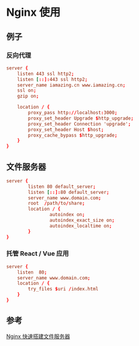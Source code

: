 # Nginx 使用

## 例子
### 反向代理
```conf
server {
	listen 443 ssl http2; 
	listen [::]:443 ssl http2;
	server_name iamazing.cn www.iamazing.cn; 
	ssl on;
	gzip on;

	location / {
		proxy_pass http://localhost:3000;
		proxy_set_header Upgrade $http_upgrade;
		proxy_set_header Connection 'upgrade';
		proxy_set_header Host $host;
		proxy_cache_bypass $http_upgrade;
	}
}
```

## 文件服务器
```conf
server {
        listen 80 default_server;
        listen [::]:80 default_server;
        server_name www.domain.com;
        root  /path/to/share; 
        location / {
                autoindex on;
                autoindex_exact_size on;
                autoindex_localtime on;
        }
}
```

### 托管 React / Vue 应用
``` conf
server {
    listen  80;
    server_name	www.domain.com;
    location / {
        try_files $uri /index.html
    }
}
```

## 参考
[Nginx 快速搭建文件服务器](https://nadp.me/2020/08/07/nginx_file_server/)